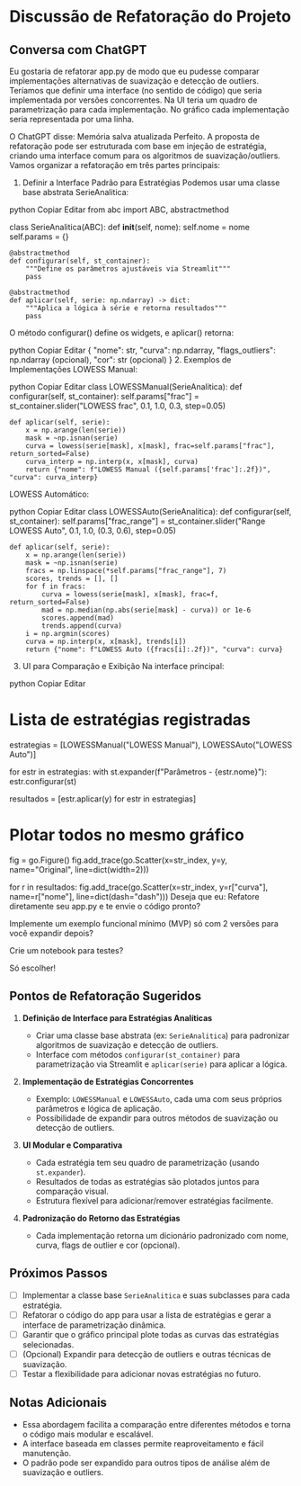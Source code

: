 # Discussão de Refatoração do Projeto

## Conversa com ChatGPT

Eu gostaria de refatorar app.py de modo que eu pudesse comparar implementações alternativas de suavização e detecção de outliers. Teríamos que definir uma interface (no sentido de código) que seria implementada por versões concorrentes. Na UI teria um quadro de parametrização para cada implementação. No gráfico cada implementação seria representada por uma linha.


O ChatGPT disse:
Memória salva atualizada
Perfeito. A proposta de refatoração pode ser estruturada com base em injeção de estratégia, criando uma interface comum para os algoritmos de suavização/outliers. Vamos organizar a refatoração em três partes principais:

1. Definir a Interface Padrão para Estratégias
Podemos usar uma classe base abstrata SerieAnalitica:

python
Copiar
Editar
from abc import ABC, abstractmethod

class SerieAnalitica(ABC):
    def __init__(self, nome):
        self.nome = nome
        self.params = {}

    @abstractmethod
    def configurar(self, st_container):
        """Define os parâmetros ajustáveis via Streamlit"""
        pass

    @abstractmethod
    def aplicar(self, serie: np.ndarray) -> dict:
        """Aplica a lógica à série e retorna resultados"""
        pass
O método configurar() define os widgets, e aplicar() retorna:

python
Copiar
Editar
{
    "nome": str,
    "curva": np.ndarray,
    "flags_outliers": np.ndarray (opcional),
    "cor": str (opcional)
}
2. Exemplos de Implementações
LOWESS Manual:

python
Copiar
Editar
class LOWESSManual(SerieAnalitica):
    def configurar(self, st_container):
        self.params["frac"] = st_container.slider("LOWESS frac", 0.1, 1.0, 0.3, step=0.05)

    def aplicar(self, serie):
        x = np.arange(len(serie))
        mask = ~np.isnan(serie)
        curva = lowess(serie[mask], x[mask], frac=self.params["frac"], return_sorted=False)
        curva_interp = np.interp(x, x[mask], curva)
        return {"nome": f"LOWESS Manual ({self.params['frac']:.2f})", "curva": curva_interp}
LOWESS Automático:

python
Copiar
Editar
class LOWESSAuto(SerieAnalitica):
    def configurar(self, st_container):
        self.params["frac_range"] = st_container.slider("Range LOWESS Auto", 0.1, 1.0, (0.3, 0.6), step=0.05)

    def aplicar(self, serie):
        x = np.arange(len(serie))
        mask = ~np.isnan(serie)
        fracs = np.linspace(*self.params["frac_range"], 7)
        scores, trends = [], []
        for f in fracs:
            curva = lowess(serie[mask], x[mask], frac=f, return_sorted=False)
            mad = np.median(np.abs(serie[mask] - curva)) or 1e-6
            scores.append(mad)
            trends.append(curva)
        i = np.argmin(scores)
        curva = np.interp(x, x[mask], trends[i])
        return {"nome": f"LOWESS Auto ({fracs[i]:.2f})", "curva": curva}
3. UI para Comparação e Exibição
Na interface principal:

python
Copiar
Editar
# Lista de estratégias registradas
estrategias = [LOWESSManual("LOWESS Manual"), LOWESSAuto("LOWESS Auto")]

for estr in estrategias:
    with st.expander(f"Parâmetros - {estr.nome}"):
        estr.configurar(st)

resultados = [estr.aplicar(y) for estr in estrategias]

# Plotar todos no mesmo gráfico
fig = go.Figure()
fig.add_trace(go.Scatter(x=str_index, y=y, name="Original", line=dict(width=2)))

for r in resultados:
    fig.add_trace(go.Scatter(x=str_index, y=r["curva"], name=r["nome"], line=dict(dash="dash")))
Deseja que eu:
Refatore diretamente seu app.py e te envie o código pronto?

Implemente um exemplo funcional mínimo (MVP) só com 2 versões para você expandir depois?

Crie um notebook para testes?

Só escolher!

## Pontos de Refatoração Sugeridos

1. **Definição de Interface para Estratégias Analíticas**
   - Criar uma classe base abstrata (ex: `SerieAnalitica`) para padronizar algoritmos de suavização e detecção de outliers.
   - Interface com métodos `configurar(st_container)` para parametrização via Streamlit e `aplicar(serie)` para aplicar a lógica.

2. **Implementação de Estratégias Concorrentes**
   - Exemplo: `LOWESSManual` e `LOWESSAuto`, cada uma com seus próprios parâmetros e lógica de aplicação.
   - Possibilidade de expandir para outros métodos de suavização ou detecção de outliers.

3. **UI Modular e Comparativa**
   - Cada estratégia tem seu quadro de parametrização (usando `st.expander`).
   - Resultados de todas as estratégias são plotados juntos para comparação visual.
   - Estrutura flexível para adicionar/remover estratégias facilmente.

4. **Padronização do Retorno das Estratégias**
   - Cada implementação retorna um dicionário padronizado com nome, curva, flags de outlier e cor (opcional).

## Próximos Passos

- [ ] Implementar a classe base `SerieAnalitica` e suas subclasses para cada estratégia.
- [ ] Refatorar o código do app para usar a lista de estratégias e gerar a interface de parametrização dinâmica.
- [ ] Garantir que o gráfico principal plote todas as curvas das estratégias selecionadas.
- [ ] (Opcional) Expandir para detecção de outliers e outras técnicas de suavização.
- [ ] Testar a flexibilidade para adicionar novas estratégias no futuro.

## Notas Adicionais

- Essa abordagem facilita a comparação entre diferentes métodos e torna o código mais modular e escalável.
- A interface baseada em classes permite reaproveitamento e fácil manutenção.
- O padrão pode ser expandido para outros tipos de análise além de suavização e outliers. 